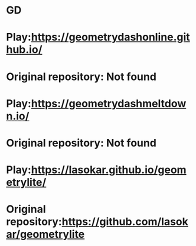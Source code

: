 # GD
# Play:https://geometrydashonline.github.io/
# Original repository: Not found
# Play:https://geometrydashmeltdown.io/
# Original repository: Not found
# Play:https://lasokar.github.io/geometrylite/
# Original repository:https://github.com/lasokar/geometrylite
